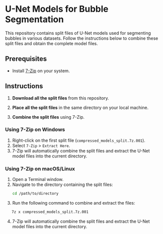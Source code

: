 # U-Net Models for Bubble Segmentation

This repository contains split files of U-Net models used for segmenting bubbles in various datasets. Follow the instructions below to combine these split files and obtain the complete model files.

## Prerequisites

- Install [7-Zip](https://www.7-zip.org/) on your system.

## Instructions

1. **Download all the split files** from this repository.

2. **Place all the split files** in the same directory on your local machine.

3. **Combine the split files** using 7-Zip.

### Using 7-Zip on Windows

1. Right-click on the first split file (`compressed_models_split.7z.001`).
2. Select `7-Zip` > `Extract Here`.
3. 7-Zip will automatically combine the split files and extract the U-Net model files into the current directory.

### Using 7-Zip on macOS/Linux

1. Open a Terminal window.
2. Navigate to the directory containing the split files:
   ```sh
   cd /path/to/directory
   ```
3. Run the following command to combine and extract the files:
```sh
   7z x compressed_models_split.7z.001
```
4. 7-Zip will automatically combine the split files and extract the U-Net model files into the current directory.
